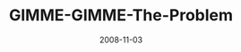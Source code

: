 ---
layout: music 
title: "GIMME-GIMME-The-Problem"
series: "GIMME GIMME"
date: 2008-11-03 
description: "Entitlement can creep into our lives in unexpected ways. In this talk, Brian Tome discusses the entitlement mentality as found in the story of Jacob and Esau in the bible."
audio: "http://s3.amazonaws.com/crossroadsaudiomessages/Gimme_Week1_The_Problem_11-2-2008_Brian_Tome.mp3"
audio-duration: "36:08"
src: "http://www.crossroads.net/players/media/mediumHz/GimmeGimme_190x110.gif"
---